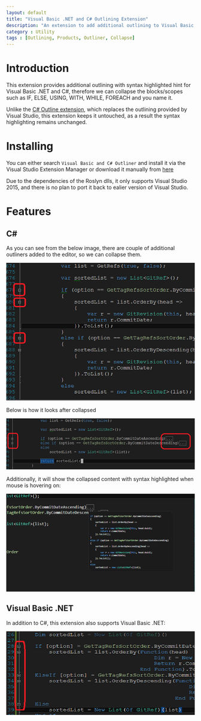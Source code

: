 ```yaml
---
layout: default
title: "Visual Basic .NET and C# Outlining Extension"
description: "An extension to add additional outlining to Visual Basic .NET and C#"
category : Utility
tags : [Outlining, Products, Outliner, Collapse]
---
```

# Introduction

This extension provides additional outlining with syntax highlighted hint for Visual Basic .NET and C#, therefore we can collapse the blocks/scopes such as IF, ELSE, USING, WITH, WHILE, FOREACH and you name it.

Unlike the [C# Outline extension](https://visualstudiogallery.msdn.microsoft.com/9390e08c-d0aa-42f1-b3d2-5134aabf3b9a), which replaces the outlining provided by Visual Studio, this extension keeps it untouched, as a result the syntax highlighting remains unchanged.

# Installing

You can either search `Visual Basic and C# Outliner` and install it via the Visual Studio Extension Manager or download it manually from [here](https://visualstudiogallery.msdn.microsoft.com/699ecb9d-bd8f-4f6b-b290-05c42407b43e)

Due to the dependencies of the Roslyn dlls, it only supports Visual Studio 2015, and there is no plan to port it back to ealier version of Visual Studio.

# Features

## C#

As you can see from the below image, there are couple of additional outliners added to the editor, so we can collapse them.

![C# collapsible scopes](/images/VSOutliner/CSharpCollapsibleScopes.png)

Below is how it looks after collapsed

![C# Collapsed](/images/VSOutliner/CSharpCollapsed.png)

Additionally, it will show the collapsed content with syntax highlighted when mouse is hovering on:

![C# Outlining Hint](/images/VSOutliner/CSharpOutliningHint.png)

## Visual Basic .NET

In addition to C#, this extension also supports Visual Basic .NET:

![Visual Basic collapsible scopes](/images/VSOutliner/VBCollapsibleScopes.png)
